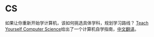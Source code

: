# CS
如果让你重新开始学计算机，该如何挑选具体学科，规划学习路线？
[Teach Yourself Computer Science](https://teachyourselfcs.com/)给出了一个计算机自学指南，[中文翻译](https://github.com/izackwu/TeachYourselfCS-CN/blob/master/TeachYourselfCS-CN.md)。
